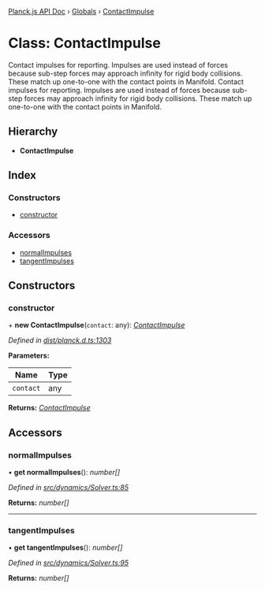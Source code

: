 [Planck.js API Doc](../README.md) › [Globals](../globals.md) › [ContactImpulse](contactimpulse.md)

# Class: ContactImpulse

Contact impulses for reporting. Impulses are used instead of forces because
sub-step forces may approach infinity for rigid body collisions. These match
up one-to-one with the contact points in Manifold.
Contact impulses for reporting. Impulses are used instead of forces because
sub-step forces may approach infinity for rigid body collisions. These match
up one-to-one with the contact points in Manifold.

## Hierarchy

* **ContactImpulse**

## Index

### Constructors

* [constructor](contactimpulse.md#constructor)

### Accessors

* [normalImpulses](contactimpulse.md#normalimpulses)
* [tangentImpulses](contactimpulse.md#tangentimpulses)

## Constructors

###  constructor

\+ **new ContactImpulse**(`contact`: any): *[ContactImpulse](contactimpulse.md)*

*Defined in [dist/planck.d.ts:1303](https://github.com/shakiba/planck.js/blob/6a5d3be/dist/planck.d.ts#L1303)*

**Parameters:**

Name | Type |
------ | ------ |
`contact` | any |

**Returns:** *[ContactImpulse](contactimpulse.md)*

## Accessors

###  normalImpulses

• **get normalImpulses**(): *number[]*

*Defined in [src/dynamics/Solver.ts:85](https://github.com/shakiba/planck.js/blob/6a5d3be/src/dynamics/Solver.ts#L85)*

**Returns:** *number[]*

___

###  tangentImpulses

• **get tangentImpulses**(): *number[]*

*Defined in [src/dynamics/Solver.ts:95](https://github.com/shakiba/planck.js/blob/6a5d3be/src/dynamics/Solver.ts#L95)*

**Returns:** *number[]*
